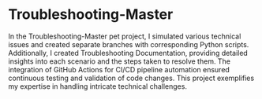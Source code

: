 # Troubleshooting-Master
In the Troubleshooting-Master pet project, I simulated various technical issues and created separate branches with corresponding Python scripts. Additionally, I created Troubleshooting Documentation, providing detailed insights into each scenario and the steps taken to resolve them. The integration of GitHub Actions for CI/CD pipeline automation ensured continuous testing and validation of code changes. This project exemplifies my expertise in handling intricate technical challenges.
